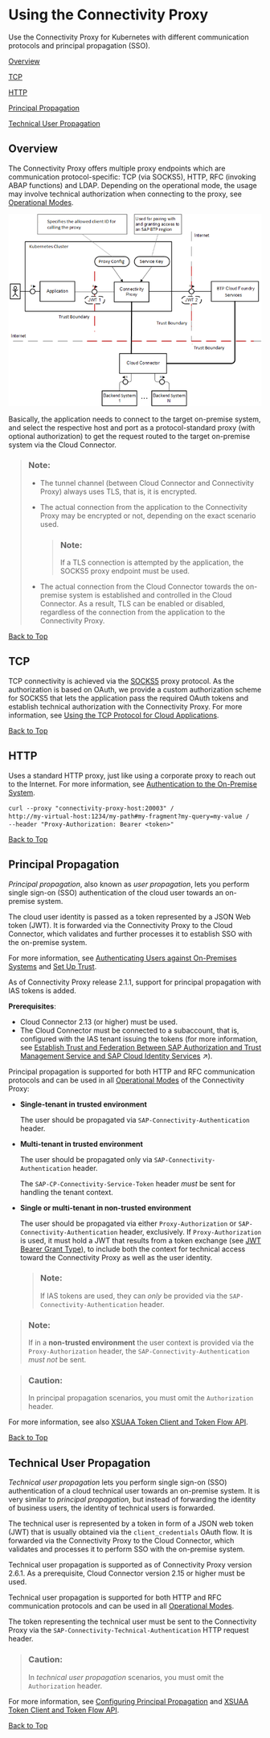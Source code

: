 <!-- loiof3c1ef45db77489c8d039acc9530358f -->

# Using the Connectivity Proxy

Use the Connectivity Proxy for Kubernetes with different communication protocols and principal propagation \(SSO\).

[Overview](using-the-connectivity-proxy-f3c1ef4.md#loiof3c1ef45db77489c8d039acc9530358f__overview)

[TCP](using-the-connectivity-proxy-f3c1ef4.md#loiof3c1ef45db77489c8d039acc9530358f__tcp)

[HTTP](using-the-connectivity-proxy-f3c1ef4.md#loiof3c1ef45db77489c8d039acc9530358f__http)

[Principal Propagation](using-the-connectivity-proxy-f3c1ef4.md#loiof3c1ef45db77489c8d039acc9530358f__pp)

[Technical User Propagation](using-the-connectivity-proxy-f3c1ef4.md#loiof3c1ef45db77489c8d039acc9530358f__technical)



<a name="loiof3c1ef45db77489c8d039acc9530358f__overview"/>

## Overview

The Connectivity Proxy offers multiple proxy endpoints which are communication protocol-specific: TCP \(via SOCKS5\), HTTP, RFC \(invoking ABAP functions\) and LDAP. Depending on the operational mode, the usage may involve technical authorization when connecting to the proxy, see [Operational Modes](operational-modes-148bbad.md).

![](images/CS_Kubernetes_-_Using_the_Connectivity_Proxy_20911fe.png)

Basically, the application needs to connect to the target on-premise system, and select the respective host and port as a protocol-standard proxy \(with optional authorization\) to get the request routed to the target on-premise system via the Cloud Connector.

> ### Note:  
> -   The tunnel channel \(between Cloud Connector and Connectivity Proxy\) always uses TLS, that is, it is encrypted.
> -   The actual connection from the application to the Connectivity Proxy may be encrypted or not, depending on the exact scenario used.
> 
>     > ### Note:  
>     > If a TLS connection is attempted by the application, the SOCKS5 proxy endpoint must be used.
> 
> -   The actual connection from the Cloud Connector towards the on-premise system is established and controlled in the Cloud Connector. As a result, TLS can be enabled or disabled, regardless of the connection from the application to the Connectivity Proxy.

[Back to Top](using-the-connectivity-proxy-f3c1ef4.md#loiof3c1ef45db77489c8d039acc9530358f__top)



<a name="loiof3c1ef45db77489c8d039acc9530358f__tcp"/>

## TCP

TCP connectivity is achieved via the [SOCKS5](https://en.wikipedia.org/wiki/SOCKS) proxy protocol. As the authorization is based on OAuth, we provide a custom authorization scheme for SOCKS5 that lets the application pass the required OAuth tokens and establish technical authorization with the Connectivity Proxy. For more information, see [Using the TCP Protocol for Cloud Applications](using-the-tcp-protocol-for-cloud-applications-cd15837.md).

[Back to Top](using-the-connectivity-proxy-f3c1ef4.md#loiof3c1ef45db77489c8d039acc9530358f__top)



<a name="loiof3c1ef45db77489c8d039acc9530358f__http"/>

## HTTP

Uses a standard HTTP proxy, just like using a corporate proxy to reach out to the Internet. For more information, see [Authentication to the On-Premise System](authentication-to-the-on-premise-system-67b0b94.md).

```
curl --proxy "connectivity-proxy-host:20003" /
http://my-virtual-host:1234/my-path#my-fragment?my-query=my-value /
--header "Proxy-Authorization: Bearer <token>"
```

[Back to Top](using-the-connectivity-proxy-f3c1ef4.md#loiof3c1ef45db77489c8d039acc9530358f__top)



<a name="loiof3c1ef45db77489c8d039acc9530358f__pp"/>

## Principal Propagation

*Principal propagation*, also known as *user propagation*, lets you perform single sign-on \(SSO\) authentication of the cloud user towards an on-premise system.

The cloud user identity is passed as a token represented by a JSON Web token \(JWT\). It is forwarded via the Connectivity Proxy to the Cloud Connector, which validates and further processes it to establish SSO with the on-premise system.

For more information, see [Authenticating Users against On-Premises Systems](authenticating-users-against-on-premises-systems-b643fbe.md) and [Set Up Trust](set-up-trust-a4ee70f.md).

As of Connectivity Proxy release 2.1.1, support for principal propagation with IAS tokens is added.

**Prerequisites**:

-   Cloud Connector 2.13 \(or higher\) must be used.
-   The Cloud Connector must be connected to a subaccount, that is, configured with the IAS tenant issuing the tokens \(for more information, see [Establish Trust and Federation Between SAP Authorization and Trust Management Service and SAP Cloud Identity Services](https://help.sap.com/viewer/65de2977205c403bbc107264b8eccf4b/Cloud/en-US/161f8f0cfac64c4fa2d973bc5f08a894.html "Use your SAP Cloud Identity Services tenant as an identity provider or a proxy to your own identity provider hosting your business users. This method avoids the upload and download of SAML meta data by using OpenID Connect (OIDC) to establish trust.") :arrow_upper_right:\).

Principal propagation is supported for both HTTP and RFC communication protocols and can be used in all [Operational Modes](operational-modes-148bbad.md) of the Connectivity Proxy:

-   **Single-tenant in trusted environment**

    The user should be propagated via `SAP-Connectivity-Authentication` header.


-   **Multi-tenant in trusted environment**

    The user should be propagated only via `SAP-Connectivity-Authentication` header.

    The `SAP-CP-Connectivity-Service-Token` header *must* be sent for handling the tenant context.


-   **Single or multi-tenant in non-trusted environment**

    The user should be propagated via either `Proxy-Authorization` or `SAP-Connectivity-Authentication` header, exclusively. If `Proxy-Authorization` is used, it must hold a JWT that results from a token exchange \(see [JWT Bearer Grant Type](https://docs.cloudfoundry.org/api/uaa/version/74.0.0/#jwt-bearer-token-grant)\), to include both the context for technical access toward the Connectivity Proxy as well as the user identity.

    > ### Note:  
    > If IAS tokens are used, they can *only* be provided via the `SAP-Connectivity-Authentication` header.


> ### Note:  
> If in a **non-trusted environment** the user context is provided via the `Proxy-Authorization` header, the `SAP-Connectivity-Authentication` *must not* be sent.

> ### Caution:  
> In principal propagation scenarios, you must omit the `Authorization` header.

For more information, see also [XSUAA Token Client and Token Flow API](https://github.com/SAP/cloud-security-xsuaa-integration/tree/master/token-client).

[Back to Top](using-the-connectivity-proxy-f3c1ef4.md#loiof3c1ef45db77489c8d039acc9530358f__top)



<a name="loiof3c1ef45db77489c8d039acc9530358f__technical"/>

## Technical User Propagation

*Technical user propagation* lets you perform single sign-on \(SSO\) authentication of a cloud technical user towards an on-premise system. It is very similar to *principal propagation*, but instead of forwarding the identity of business users, the identity of technical users is forwarded.

The technical user is represented by a token in form of a JSON web token \(JWT\) that is usually obtained via the `client_credentials` OAuth flow. It is forwarded via the Connectivity Proxy to the Cloud Connector, which validates and processes it to perform SSO with the on-premise system.

Technical user propagation is supported as of Connectivity Proxy version 2.6.1. As a prerequisite, Cloud Connector version 2.15 or higher must be used.

Technical user propagation is supported for both HTTP and RFC communication protocols and can be used in all [Operational Modes](operational-modes-148bbad.md).

The token representing the technical user must be sent to the Connectivity Proxy via the `SAP-Connectivity-Technical-Authentication` HTTP request header.

> ### Caution:  
> In *technical user propagation* scenarios, you must omit the `Authorization` header.

For more information, see [Configuring Principal Propagation](configuring-principal-propagation-c84d4d0.md) and [XSUAA Token Client and Token Flow API](https://github.com/SAP/cloud-security-xsuaa-integration/tree/master/token-client).

[Back to Top](using-the-connectivity-proxy-f3c1ef4.md#loiof3c1ef45db77489c8d039acc9530358f__top)

